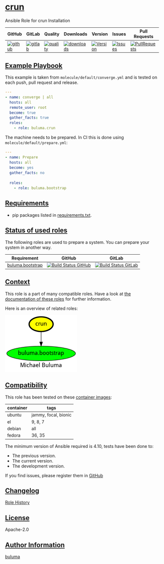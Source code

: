 # [crun](#crun)

Ansible Role for crun Installation

|GitHub|GitLab|Quality|Downloads|Version|Issues|Pull Requests|
|------|------|-------|---------|-------|------|-------------|
|[![github](https://github.com/buluma/ansible-role-crun/workflows/Ansible%20Molecule/badge.svg)](https://github.com/buluma/ansible-role-crun/actions)|[![gitlab](https://gitlab.com/buluma/ansible-role-crun/badges/master/pipeline.svg)](https://gitlab.com/buluma/ansible-role-crun)|[![quality](https://img.shields.io/ansible/quality/60621)](https://galaxy.ansible.com/buluma/crun)|[![downloads](https://img.shields.io/ansible/role/d/60621)](https://galaxy.ansible.com/buluma/crun)|[![Version](https://img.shields.io/github/release/buluma/ansible-role-crun.svg)](https://github.com/buluma/ansible-role-crun/releases/)|[![Issues](https://img.shields.io/github/issues/buluma/ansible-role-crun.svg)](https://github.com/buluma/ansible-role-crun/issues/)|[![PullRequests](https://img.shields.io/github/issues-pr-closed-raw/buluma/ansible-role-crun.svg)](https://github.com/buluma/ansible-role-crun/pulls/)|

## [Example Playbook](#example-playbook)

This example is taken from `molecule/default/converge.yml` and is tested on each push, pull request and release.
```yaml
---
- name: converge | all
  hosts: all
  remote_user: root
  become: true
  gather_facts: true
  roles:
    - role: buluma.crun
```

The machine needs to be prepared. In CI this is done using `molecule/default/prepare.yml`:
```yaml
---
- name: Prepare
  hosts: all
  become: yes
  gather_facts: no

  roles:
    - role: buluma.bootstrap
```



## [Requirements](#requirements)

- pip packages listed in [requirements.txt](https://github.com/buluma/ansible-role-crun/blob/main/requirements.txt).

## [Status of used roles](#status-of-requirements)

The following roles are used to prepare a system. You can prepare your system in another way.

| Requirement | GitHub | GitLab |
|-------------|--------|--------|
|[buluma.bootstrap](https://galaxy.ansible.com/buluma/bootstrap)|[![Build Status GitHub](https://github.com/buluma/ansible-role-bootstrap/workflows/Ansible%20Molecule/badge.svg)](https://github.com/buluma/ansible-role-bootstrap/actions)|[![Build Status GitLab ](https://gitlab.com/buluma/ansible-role-bootstrap/badges/master/pipeline.svg)](https://gitlab.com/buluma/ansible-role-bootstrap)|

## [Context](#context)

This role is a part of many compatible roles. Have a look at [the documentation of these roles](https://buluma.github.io/) for further information.

Here is an overview of related roles:

![dependencies](https://raw.githubusercontent.com/buluma/ansible-role-crun/png/requirements.png "Dependencies")

## [Compatibility](#compatibility)

This role has been tested on these [container images](https://hub.docker.com/u/buluma):

|container|tags|
|---------|----|
|ubuntu|jammy, focal, bionic|
|el|9, 8, 7|
|debian|all|
|fedora|36, 35|

The minimum version of Ansible required is 4.10, tests have been done to:

- The previous version.
- The current version.
- The development version.


If you find issues, please register them in [GitHub](https://github.com/buluma/ansible-role-crun/issues)

## [Changelog](#changelog)

[Role History](https://github.com/buluma/ansible-role-crun/blob/master/CHANGELOG.md)

## [License](#license)

Apache-2.0

## [Author Information](#author-information)

[buluma](https://buluma.github.io/)
